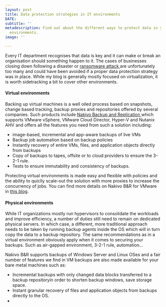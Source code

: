 ```yaml
---
layout: post
title: Data protection strategies in IT environments
DATE: 
subtitle: ''
metadescription: Find out about the different ways to protect data in your IT organisation's
  environments.
image: ''

---
```

Every IT department recognises that data is key and it can make or break an organisation should something happen to it. The cases of businesses closing down following a disaster or [ransomware attack ](https://www.vxav.fr/2021-12-09-nakivo-v10.5-brings-vmware-monitoring-and-anti-ransomware-resilience/)are unfortunately too many and could have been avoided if a proper data protection strategy was in place. While my blog is generally mostly focused on virtualization, it is worth sidetracking a bit to cover other environments.

#### Virtual environments

Backing up virtual machines is a well oiled process based on snapshots, change based tracking, backup proxies and repositories offered by several companies. Such products include [Nakivo Backup and Replication ](https://www.nakivo.com/vmware-backup/)which supports VMware vSphere, VMware Cloud Director, Hyper-V and Nutanix AHV and offers all the features you need from such a solution including:

* image-based, incremental and app-aware backups of live VMs
* Backup job automation based on backup policies
* Instantly recovery of entire VMs, files, and application objects directly from backups
* Copy of backups to tapes, offsite or to cloud providers to ensure the 3-2-1 rule.
* Tests to ensure immutability and consistency of backups.

Protecting virtual environments is made easy and flexible with policies and the ability to quiclly scale-out the solution with more proxies to increase the concurrency of jobs. You can find more details on Nakivo B&R for VMware in [this blog](https://www.vxav.fr/2021-10-19-backup-and-restore-vms-with-nakivo/).

#### Physical environments

While IT organizations mostly run hypervisors to consolidate the workloads and improve efficiency, a number of duties still need to remain on dedicated physical servers. In which case, a different, more traditional approach needs to be taken by running backup agents inside the OS which will in turn copy the data to a backup repository. The same recommendations as in a virtual environment obviously apply when it comes to securing your backups. Such as air-gapped environment, 3-2-1 rule, automation...

Nakivo B&R supports backups of Windows Server and Linux OSes and a fair number of features we find in VM backups are also made available for your bare metal machines such as:

* Incremental backups with only changed data blocks transferred to a backup repositoryin order to shorten backup windows, save storage space.
* Instant granular recovery of files and application objects from backups directly to the OS. 
* 
